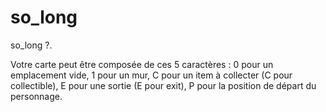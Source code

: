# so_long
so_long
?.

Votre carte peut être composée de ces 5 caractères :
0 pour un emplacement vide,
1 pour un mur,
C pour un item à collecter (C pour collectible),
E pour une sortie (E pour exit),
P pour la position de départ du personnage.